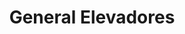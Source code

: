 ---
title: "General Elevadores"
url: /sevilla/general-elevadores-calle-rafael-belmonte-garcia/
shop: general
---